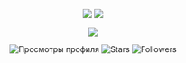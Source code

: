 <p align="center">
  <img src="https://github-readme-stats.vercel.app/api?username=maybepritz&show_icons=true&hide_title=true&hide_border=true&theme=transparent&card_width=400" />
  <img src="https://github-readme-stats.vercel.app/api/top-langs/?username=maybepritz&layout=compact&hide_border=true&theme=transparent&card_width=300" />
</p>

<p align="center">
  <img src="https://streak-stats.demolab.com?user=maybepritz&theme=transparent&hide_border=true" />
</p>

<p align="center">
  <img src="https://komarev.com/ghpvc/?username=maybepritz&label=Views&color=blueviolet&style=flat-square" alt="Просмотры профиля" />
  <img src="https://img.shields.io/github/stars/maybepritz?color=yellow&label=Stars&style=flat-square" alt="Stars" />
  <img src="https://img.shields.io/github/followers/maybepritz?label=Followers&style=flat-square&color=blue" alt="Followers" />
</p>
